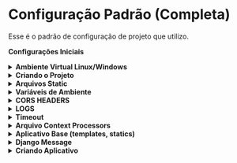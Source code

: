 # Configuração Padrão (Completa)

Esse é o padrão de configuração de projeto que utilizo.

**Configurações Iniciais**

<details><summary><b>Ambiente Virtual Linux/Windows</b></summary>

- **Ambiente Virtual Linux/Windows**
    
    
    Lembrando… Precisa ter Python instalado no seu ambiente.
    
    **Criar o ambiente virtual Linux/Windows**
    
    ```python
    ## Windows
    python -m venv .venv
    source .venv/Scripts/activate # Ativar ambiente
    
    ## Linux 
    ## Caso não tenha virtualenv. "pip install virtualenv"
    virtualenv .venv
    source .venv/bin/activate # Ativar ambiente
    ```
    
    Instalar os seguintes pacotes.
    
    ```python
    pip install django
    pip install pillow
    ```
    
    Para criar o arquivo *requirements.txt*
    
    ```python
    pip freeze > requirements.txt
    ```

</details> 

<details><summary><b>Criando o Projeto</b></summary> 

- **Criando o Projeto**
    
    ## **Criando o projeto**
    
    “core” é nome do seu projeto e quando colocamos um “.” depois do nome do projeto significa que é para criar os arquivos na raiz da pasta. Assim não cria subpasta do projeto.
    
    ```python
    django-admin startproject core .
    ```
    
    **Testar a aplicação**
    
    ```python
    python manage.py runserver
    ``` 

</details>

<details><summary><b>Arquivos Static</b></summary>

- **Arquivos Static**
    
    ## **Vamos configurar nossos arquivos** *static*
    
    ```python
    import os 
    
    # base_dir config
    BASE_DIR = os.path.dirname(os.path.dirname(os.path.abspath(__file__)))
    TEMPLATE_DIR = os.path.join(BASE_DIR,'templates')
    STATIC_DIR=os.path.join(BASE_DIR,'static')
    
    # Database
    DATABASES = {
        'default': {
            'ENGINE': 'django.db.backends.sqlite3',
            'NAME': os.path.join(BASE_DIR, 'db.sqlite3'), 
        }
    }
    
    STATIC_ROOT = os.path.join(BASE_DIR,'static')
    STATIC_URL = '/static/' 
    
    MEDIA_ROOT=os.path.join(BASE_DIR,'media')
    MEDIA_URL = '/media/'
    
    # Internationalization
    # Se quiser deixar em PT BR
    LANGUAGE_CODE = 'pt-br'
    TIME_ZONE = 'America/Sao_Paulo'
    USE_I18N = True
    USE_L10N = True
    USE_TZ = True
    ```
    
    *myapp*/*urls.py*
    
    ```python
    from django.contrib import admin
    from django.conf import settings
    from django.conf.urls.static import static
    from django.urls import path
    
    urlpatterns = [
        path('admin/', admin.site.urls),
    ]
    
    urlpatterns += static(settings.STATIC_URL, document_root=settings.STATIC_ROOT) # Adicionar Isto
    urlpatterns += static(settings.MEDIA_URL, document_root=settings.MEDIA_ROOT) # Adicionar Isto
    ```

</details>

<details><summary><b>Variáveis de Ambiente</b></summary>

- **Variáveis de Ambiente**
    
    
    Para configurar variáveis de ambiente vamos utilizar biblioteca ***python-dotenv.** Existem outras concorrentes, mas eu gosto de usar o python-dotenv.* 
    
    **Alternativas:**
    
    - [Honcho](https://github.com/nickstenning/honcho)
    - [django-dotenv](https://github.com/jpadilla/django-dotenv)
    - [django-environ](https://github.com/joke2k/django-environ)
    - [django-environ-2](https://github.com/sergeyklay/django-environ-2)
    - [django-configuration](https://github.com/jezdez/django-configurations)
    - [dump-env](https://github.com/sobolevn/dump-env)
    - [environs](https://github.com/sloria/environs)
    - [dynaconf](https://github.com/rochacbruno/dynaconf)
    - [parse_it](https://github.com/naorlivne/parse_it)
    
    Link: [https://pypi.org/project/python-dotenv/](https://pypi.org/project/python-dotenv/)
    
    “*Python-dotenv lê pares chave-valor de um `.env`arquivo e pode defini-los como variáveis de ambiente. Ajuda no desenvolvimento de aplicações seguindo os princípios dos [12 fatores](http://12factor.net/)”*
    
    Da uma olhada nos 12 fatores é interessante.
    
    Vamos lá. Primeiramente vamos instalar essa biblioteca na aplicação.
    
    **`pip install python-dotenv`**
    
    Feito isso vamos criar um arquivo chamado **“.env”**. 
    
    Nesse arquivo vamos colocar as variáveis importantes como ***senha do banco de dados, secret_key do django, api_key, chave cloud*** tudo que tem credenciais.
    
    Exemplo:
    
    ```python
    ## Não precisa colocar "" aspas
    SECRET_KEY=django-insecure-q(ge$586x7o9n)3w+6d_^t(m!ib&9%_m8&6@=m=sy@^7qf)#*_
    DEBUG=True
    SUPER_USER=ADMIN
    EMAIL=leticiateste@gmail.com
    
    NAME_DB=db.sqlite3
    USER_DB=root
    PASSWORD_DB=
    HOST_DB=localhost
    PORT_DB=3306
    
    EMAIL_HOST = 'smtp.office365.com' 
    EMAIL_HOST_USER = 'email@hotmail.com' 
    EMAIL_HOST_PASSWORD = 'sua senha' 
    EMAIL_PORT = 587 
    EMAIL_USE_TLS = True 
    DEFAULT_FROM_EMAIL = 'email@hotmail.com'
    SERVER_EMAIL = DEFAULT_FROM_EMAIL
    ```
    
    Sempre envio um arquivo exemplo **(sem as informações reais)** como esse exemplo “**_env**” no *commit*. Assim quando eu abaixo o repositório eu preencho somente as informações e renomeio o arquivo para “.**env**”. Lembrando o arquivo “.**env**” não vai nos *commits*. Essa informação deve estar no .*gitignore*. Caso for um servidor real ai você cria esse arquivo no servidor.  
    
    Feito isso pessoal. Vamos configurar no **core/settings.py**
    
    É assim que chamamos as variáveis.
    
    ```python
    # importar a biblioteca
    from dotenv import load_dotenv
    
    # adicionar essa tag para que nosso projeto encontre o .env
    load_dotenv(os.path.join(BASE_DIR, ".env"))
    
    # chamar as variaveis assim
    SECRET_KEY = os.getenv("SECRET_KEY")
    
    DEBUG = os.getenv('DEBUG')
    
    DATABASES = {
      'default': {
          'ENGINE': 'django.db.backends.sqlite3',
          'NAME': os.path.join(BASE_DIR, os.getenv('NAME_DB')),
    			#'USER':os.getenv('USER_DB')
    			#'PASSWORD': os.getenv('PASSWORD_DB')
    			#'HOST':os.getenv('HOST_DB')
    			#'PORT':os.getenv('PORT_DB')
    
    	}
    }
    
    # Se tiver configuração de email
    EMAIL_HOST = os.getenv('EMAIL_HOST')
    EMAIL_HOST_USER = os.getenv('EMAIL_HOST_USER')
    EMAIL_HOST_PASSWORD = os.getenv('EMAIL_HOST_PASSWORD') 
    EMAIL_PORT = os.getenv('EMAIL_PORT') 
    EMAIL_USE_TLS = os.getenv('EMAIL_USE_TLS') 
    DEFAULT_FROM_EMAIL = os.getenv('DEFAULT_FROM_EMAIL')
    SERVER_EMAIL = DEFAULT_FROM_EMAIL
    
    ```

</details>

<details><summary><b>CORS HEADERS</b></summary>

- **CORS HEADERS**
    
    Para configurar os Cors Headers precisamos instalar uma biblioteca.
    
    [https://pypi.org/project/django-cors-headers/](https://pypi.org/project/django-cors-headers/)
    
    *“Adicionar cabeçalhos CORS permite que seus recursos sejam acessados em outros domínios. É importante que você entenda as implicações antes de adicionar os cabeçalhos, pois você pode estar abrindo involuntariamente os dados privados do seu site para outras pessoas.”* 
    
    Instalar a Biblioteca na nossa aplicação
    
    **`pip install django-cors-headers`**
    
    ```python
    from corsheaders.defaults import default_headers
    ```
    
    ```python
    # Adicionar no settings.py
    INSTALLED_APPS = [
        ...,
        "corsheaders",
        ...,
    ]
    ```
    
    ```
    MIDDLEWARE = [
        ...,
        "corsheaders.middleware.CorsMiddleware",
    		"django.middleware.common.CommonMiddleware",
        ...,
    ]
    ```
    
    ```python
    ALLOWED_HOSTS = [ 
    		'localhost', 
    		'127.0.0.1',  
    ]
    
    CORS_ALLOW_HEADERS = list(default_headers) + [
        	'X-Register',
    ]
    
    # CORS Config
    CORS_ORIGIN_ALLOW_ALL = True
    CORS_ALLOW_CREDENTIALS = False
    ```
    
    SSL and Cookies Vamos deixar configurado tambem. No final do video vamos fazer deploy.
    doc: [https://docs.djangoproject.com/en/4.1/ref/settings/](https://docs.djangoproject.com/en/4.1/ref/settings/)
    
    ```python
    if not DEBUG:
    	SECURE_SSL_REDIRECT = True
    	ADMINS = [(os.getenv('SUPER_USER'), os.getenv('EMAIL'))]
    	SESSION_COOKIE_SECURE = True
    	CSRF_COOKIE_SECURE = True
    ```

</details>

<details><summary><b>LOGS</b></summary>    

- **LOGS**
    
    
    Vamos configurar os Logs.
    
    Precisamos Instalar essa biblioteca.
    
    Documentação: [https://pypi.org/project/django-requestlogs/](https://pypi.org/project/django-requestlogs/)
    
    **`pip install django-requestlogs`**
    
    Adicionar no ***core/settings.py***
    
    ```
    MIDDLEWARE = [
        ...
        'requestlogs.middleware.RequestLogsMiddleware',
    ]
    ```
    
    ```
    REST_FRAMEWORK={
        ...
        'EXCEPTION_HANDLER': 'requestlogs.views.exception_handler',
    }
    ```
    
    Documentação: [https://docs.djangoproject.com/en/4.1/topics/logging/#topic-logging-parts-loggers](https://docs.djangoproject.com/en/4.1/topics/logging/#topic-logging-parts-loggers)
    
    ```python
    # Logs
    LOGGING = {
        'version': 1,
        'disable_existing_loggers': False,
        'handlers': {
            'requestlogs_to_file': {
                'level': 'INFO',
                'class': 'logging.FileHandler',
                'filename': 'info.log',
            },
        },
        'loggers': {
            'requestlogs': {
                'handlers': ['requestlogs_to_file'],
                'level': 'INFO',
                'propagate': False,
            },
        },
    }
    
    REQUESTLOGS = {
        'SECRETS': ['password', 'token'],
        'METHODS': ('PUT', 'PATCH', 'POST', 'DELETE'),
    }
    ```

</details>

<details><summary><b>Timeout</b></summary>

- **Timeout**
    
    Vamos utilizar a biblioteca D**jango Session Timeout:**
    
    doc: [https://pypi.org/project/django-session-timeout/](https://pypi.org/project/django-session-timeout/)
    
    Instalar Biblioteca.
    
    **`pip install django-session-timeout`**
    
    ```python
    MIDDLEWARE_CLASSES = [
        # ...
        'django.contrib.sessions.middleware.SessionMiddleware',
        'django_session_timeout.middleware.SessionTimeoutMiddleware',
        # ...
    ]
    ```
    
    ```python
    # timeout tempo de inatividate no sistema
    SESSION_EXPIRE_SECONDS = 1800 
    SESSION_EXPIRE_AFTER_LAST_ACTIVITY = True
    #SESSION_EXPIRE_AFTER_LAST_ACTIVITY_GRACE_PERIOD = 60  
    SESSION_TIMEOUT_REDIRECT = 'http://localhost:8000/'
    ```
    
    ```python
    LOGIN_URL = 'login'
    LOGIN_REDIRECT_URL = '/'
    LOGOUT_REDIRECT_URL = '/'
    ```
</details>

<details><summary><b>Arquivo Context Processors</b></summary>

- **Arquivo Context Processors**
    
    
    Essa configuração permite criar um contexto Global no seu projeto. Assim você pode chamar esse contexto em qualquer aplicativo do seu projeto.
    
    Primeiro criar um arquivo ***context_processors.py*** na pasta do seu projeto.
    
    ```python
    # from myapp import models
    
    def context_social(request):
        return {'social': 'Exibir este contexto em qualquer lugar!'}
    ```
    
    Ai precisamos registar as funções aqui.
    
    ```python
    TEMPLATES = [
        {
            'BACKEND': 'django.template.backends.django.DjangoTemplates',
            'DIRS': [],
            'APP_DIRS': True,
            'OPTIONS': {
                'context_processors': [
                    'django.template.context_processors.debug',
                    'django.template.context_processors.request',
                    'django.contrib.auth.context_processors.auth',
                    'django.contrib.messages.context_processors.messages',
                    # Apps
                    'core.context_processors.context_social', 
                ],
            },
        },
    ]
    ```
    
    Feito essa configuração o contexto “social” se torna Global no seu projeto. Assim você pode chamado em qualquer aplicativo do seu projeto.
</details>

<details><summary><b>Aplicativo Base (templates, statics)</b></summary>    

- **Aplicativo Base (templates, statics)**
    
    
    **Vamos criar nosso aplicativo base no Django.**
    
    Aplicação *base* vamos deixar os arquivos base que é utilizado no projeto inteiro. Como templates e arquivos statics como css, js e até images estáticas.
    
    ```python
    python manage.py startapp base
    ```
    
    Agora precisamos registrar nossa aplicação no *INSTALLED_APPS* localizado em *settings.py*.
    
    Apos criar app base pode criar as pastas nessa estrutura. 
    
    1- pasta ***“templates”*** dentro dela colocar **base.html** (vazia por enquanto)
    
    2 - pasta ***“static”*** dentro dela criar pastas **css, image, js.** Cria os arquivos, style.css e javascript.js.
    
    ## Template Base
    
    1 - No arquivo ***base.html*** colocar esse template. 
    
    É aqui que vamos renderizar nosso conteúdo. Para não ter que repetir esse template em todas as paginas que criarmos, então fazemos um base e utilizamos *extends* para usar nos outros templates.
    
    *base/templates/base.html*
    
    ```python
    {% load static %}
    <!DOCTYPE html>
    <html lang="en">
    <head>
    	<meta charset="UTF-8">
    	<meta http-equiv="X-UA-Compatible" content="IE=edge">
    	<meta name="viewport" content="width=device-width, initial-scale=1.0">
    	<title>{% block title %}{% endblock %}</title>
    	
    	<!-- CSS -->
    	<link href="https://cdn.jsdelivr.net/npm/bootstrap@5.2.3/dist/css/bootstrap.min.css" rel="stylesheet" integrity="sha384-rbsA2VBKQhggwzxH7pPCaAqO46MgnOM80zW1RWuH61DGLwZJEdK2Kadq2F9CUG65" crossorigin="anonymous">
    	
    	<link rel="stylesheet" href="{% static 'css/style.css' %}">
    	
    </head>
    <body>  
    	
    	{% block content %}
    	
    	{% endblock %} 
     
    	<!-- JS-->
    	<script src="https://cdn.jsdelivr.net/npm/bootstrap@5.2.3/dist/js/bootstrap.bundle.min.js" integrity="sha384-kenU1KFdBIe4zVF0s0G1M5b4hcpxyD9F7jL+jjXkk+Q2h455rYXK/7HAuoJl+0I4" crossorigin="anonymous"></script>
    	<script src="{% static 'js/scripts.js' %}"></script>
    </body>
    </html>
    ```
</details>

<details><summary><b>Django Message</b></summary>    

- **Django Message**
    
    
    **Configura mensagem.**
    
    Documentação: [https://docs.djangoproject.com/en/4.1/ref/contrib/messages/](https://docs.djangoproject.com/en/4.1/ref/contrib/messages/)
    
    Nossa biblioteca tem essas configurações de mensagens ativas. Que funciona perfeitamente, mas precisamos renderizar isso no *frontend*. Como estamos utilizando *bootstrap* precisamos adicionar essa configuração no *settings.py* do seu projeto. Adicionando essa configuração as mensagens de alerta aparecerá com as classes do bootstrap.
    
    ***core/settings.py***
    
    ```python
    # --- Messages --- #
    from django.contrib.messages import constants
    
    MESSAGE_TAGS = {
    	constants.ERROR: 'alert-danger',
    	constants.WARNING: 'alert-warning',
    	constants.DEBUG: 'alert-info',
    	constants.SUCCESS: 'alert-success',
    	constants.INFO: 'alert-info',
    }
    ```
    
    ***base/templates/message.html***
    
    ```python
    {% if messages %}
    <div class="messages">
        {% for message in messages %}
        <div {% if message.tags %} class="alert {{ message.tags }}"{% endif %} role="alert">{{ message }}</div>
        {% endfor %}
    </div>
    {% endif %}
    ```
    
    Adiciona na base
    
    ```python
    <body> 
    	{% include 'message.html' %} ## adiciona isso.
    	{% block content %}
    	{% endblock %} 
    </body>
    ```

</details>

<details><summary><b>Criando Aplicativo</b></summary>    

- **Criando Aplicativo** 

    **Vamos criar nosso aplicativo no Django.**
    
    Para criar a aplicação no Django rode comando abaixo. “myapp” é nome do seu **Aplicativo**.
    
    ```python
    python manage.py startapp myapp
    ```
    
    Agora precisamos registrar nossa aplicação no *INSTALLED_APPS* localizado em *settings.py*.
    
    *myapp*/*templates*/*index.html*
    
    ```html
    {% extends 'base.html' %}
    {% block title %}Pagina 1{% endblock %}
    {% block content %}
    	<h1>Pagina 1</h1>
    	<p>Testando o context Global</p>
    	<p>{{social}}</p>
    {% endblock %}
    ```
    
    *myapp*/*views.py*
    
    ```python
    from django.shortcuts import render
    
    # Create your views here.
    def index(request):
        return render(request, 'index.html')
    ```
    
    criar arquivo *myapp*/*urls.py*
    
    ```
    from django.urls import path 
    from myapp import views
    
    urlpatterns = [
        path('', views.index, name='index'), 
    ]
    ```
    
    urls.py do projeto. ***core/urls.py***
    
    ```python
    from django.contrib import admin
    from django.urls import path, include # adicionar include
    from django.conf import settings
    from django.conf.urls.static import static 
    
    urlpatterns = [
        path('admin/', admin.site.urls),
        path('', include('myapp.urls')), # url do app
    ]
    urlpatterns += static(settings.STATIC_URL, document_root=settings.STATIC_ROOT) # Adicionar Isto
    urlpatterns += static(settings.MEDIA_URL, document_root=settings.MEDIA_ROOT) # Adicionar Isto
    ```
    
    Rodar o projeto para ver como está.
    
    ```python
    python manage.py makemigrations && python manage.py migrate
    python manage.py runserver
    ```

</details>

